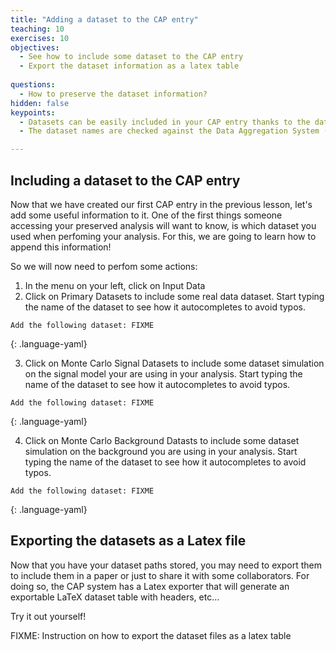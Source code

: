 ```yaml
---
title: "Adding a dataset to the CAP entry"
teaching: 10
exercises: 10
objectives:
  - See how to include some dataset to the CAP entry 
  - Export the dataset information as a latex table
  
questions:
  - How to preserve the dataset information?
hidden: false
keypoints:
  - Datasets can be easily included in your CAP entry thanks to the dataset name suggestion system
  - The dataset names are checked against the Data Aggregation System (DAS)

---
```



## Including a dataset to the CAP entry

Now that we have created our first CAP entry in the previous lesson, let's add some useful information to it. One of the first things someone accessing your preserved analysis will want to know, is which dataset you used when perfoming your analysis.
For this, we are going to learn how to append this information!

So we will now need to perfom some actions:

1. In the menu on your left, click on Input Data
2. Click on Primary Datasets to include some real data dataset. Start typing the name of the dataset to see how it autocompletes to avoid typos.
~~~
Add the following dataset: FIXME
~~~
{: .language-yaml}

3. Click on Monte Carlo Signal Datasets to include some dataset simulation on the signal model your are using in your analysis. Start typing the name of the dataset to see how it autocompletes to avoid typos.
~~~
Add the following dataset: FIXME
~~~
{: .language-yaml}

4. Click on Monte Carlo Background Datasts to include some dataset simulation on the background you are using in your analysis. Start typing the name of the dataset to see how it autocompletes to avoid typos.
~~~
Add the following dataset: FIXME
~~~
{: .language-yaml}






## Exporting the datasets as a Latex file

Now that you have your dataset paths stored, you may need to export them to include them in a paper or just to share it with some collaborators. For doing so, the CAP system has a Latex exporter that will generate an exportable LaTeX dataset table with headers, etc…

Try it out yourself!

FIXME: Instruction on how to export the dataset files as a latex table
